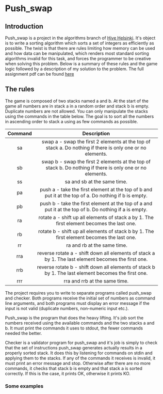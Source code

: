 # Push_swap

## Introduction

Push_swap is a project in the algorithms branch of [Hive Helsinki](https://www.hive.fi/en/). It's object is to write a sorting algorithm which sorts a set of integers as efficiently as possible. The twist is that there are rules limiting how memory can be used and how data can be manipulated, which renders most standard sorting algorithms invalid for this task, and forces the programmer to be creative when solving this problem. Below is a summary of these rules and the game logic followed by a description of my solution to the problem. The full assignment pdf can be found [here](https://www.hive.fi/en/)

## The rules

The game is composed of two stacks named a and b. At the start of the game all numbers are in stack a in a random order and stack b is empty. Duplicate numbers are not allowed. You can only manipulate the stacks using the commands in the table below. The goal is to sort all the numbers in ascending order to stack a using as few commands as possible.

| Command | Description |
| :------:| :----------:|
| sa | swap a - swap the first 2 elements at the top of stack a. Do nothing if there is only one or no elements. |
| sb | swap b - swap the first 2 elements at the top of stack b. Do nothing if there is only one or no elements. |
| ss | sa and sb at the same time. |
| pa | push a - take the first element at the top of b and put it at the top of a. Do nothing if b is empty. |
| pb | push b - take the first element at the top of a and put it at the top of b. Do nothing if a is empty. |
| ra | rotate a - shift up all elements of stack a by 1. The first element becomes the last one. |
| rb | rotate b - shift up all elements of stack b by 1. The first element becomes the last one. |
| rr | ra and rb at the same time. |
| rra | reverse rotate a - shift down all elements of stack a by 1. The last element becomes the first one. |
| rrb | reverse rotate b - shift down all elements of stack b by 1. The last element becomes the first one. |
| rrr | rra and rrb at the same time. |

The project requires you to write to separate programs called push_swap and checker. Both programs receive the initial set of numbers as command line arguments, and both programs must display an error message if the input is not valid (duplicate numbers, non-numeric input etc.).

Push_swap is the program that does the heavy lifting. It's job sort the numbers received using the available commands and the two stacks a and b. It must print the commands it uses to stdout, the fewer commands needed the better.

Checker is a validator program for push_swap and it's job is simply to check that the set of instructions push_swap generates actually results in a properly sorted stack. It does this by listening for commands on stdin and applying them to the stacks. If any of the commands it receives is invalid, it must print an error message and stop. Otherwise after there are no more commands, it checks that stack b is empty and that stack a is sorted correctly. If this is the case, it prints OK, otherwise it prints KO.

### Some examples



